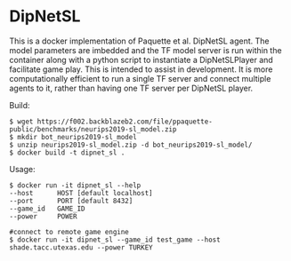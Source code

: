# DipNetSL

This is a docker implementation of Paquette et al. DipNetSL agent. The model parameters are imbedded and 
the TF model server is run within the container along with a python script to instantiate a DipNetSLPlayer
and facilitate game play. This is intended to assist in development. It is more computationally efficient to run a single TF server and connect multiple agents to it, rather than having one TF server per DipNetSL
player.

Build:
```shell
$ wget https://f002.backblazeb2.com/file/ppaquette-public/benchmarks/neurips2019-sl_model.zip
$ mkdir bot_neurips2019-sl_model
$ unzip neurips2019-sl_model.zip -d bot_neurips2019-sl_model/
$ docker build -t dipnet_sl . 
```

Usage:
```shell
$ docker run -it dipnet_sl --help
--host 		HOST [default localhost]
--port 		PORT [default 8432]
--game_id 	GAME_ID
--power		POWER

#connect to remote game engine
$ docker run -it dipnet_sl --game_id test_game --host shade.tacc.utexas.edu --power TURKEY
```

